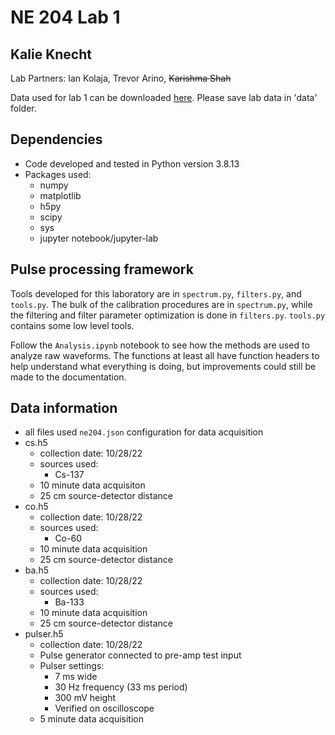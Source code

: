 # NE 204 Lab 1
## Kalie Knecht
Lab Partners: Ian Kolaja, Trevor Arino, <s>Karishma Shah</s>

Data used for lab 1 can be downloaded [here](https://drive.google.com/drive/folders/17KCtdw0pnYLPe2_8L5wQfc0XqgJNOaZC?usp=sharing). Please save lab data in 'data' folder.

## Dependencies
* Code developed and tested in Python version 3.8.13
* Packages used:
    * numpy
    * matplotlib
    * h5py
    * scipy
    * sys
    * jupyter notebook/jupyter-lab

## Pulse processing framework
Tools developed for this laboratory are in `spectrum.py`, `filters.py`, and `tools.py`. The bulk of the calibration procedures are in `spectrum.py`, while the filtering and filter parameter optimization is done in `filters.py`. `tools.py` contains some low level tools.

Follow the `Analysis.ipynb` notebook to see how the methods are used to analyze raw waveforms. The functions at least all have function headers to help understand what everything is doing, but improvements could still be made to the documentation.

## Data information
* all files used `ne204.json` configuration for data acquisition
* cs.h5
    * collection date: 10/28/22
    * sources used:
        * Cs-137
    * 10 minute data acquisiton
    * 25 cm source-detector distance
* co.h5
    * collection date: 10/28/22
    * sources used:
        * Co-60
    * 10 minute data acquisition
    * 25 cm source-detector distance
* ba.h5
    * collection date: 10/28/22
    * sources used:
        * Ba-133
    * 10 minute data acquisition
    * 25 cm source-detector distance
* pulser.h5
    * collection date: 10/28/22
    * Pulse generator connected to pre-amp test input
    * Pulser settings:
        * 7 ms wide
        * 30 Hz frequency (33 ms period)
        * 300 mV height
        * Verified on oscilloscope
    * 5 minute data acquisition
